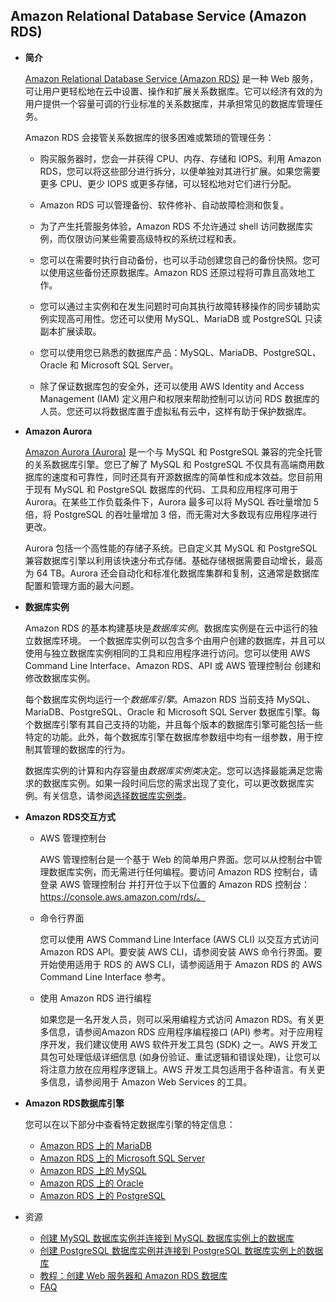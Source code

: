 ## Amazon Relational Database Service (Amazon RDS)

- **简介**

  [Amazon Relational Database Service (Amazon RDS)](https://docs.aws.amazon.com/AmazonRDS/latest/UserGuide/Welcome.html) 是一种 Web 服务，可让用户更轻松地在云中设置、操作和扩展关系数据库。它可以经济有效的为用户提供一个容量可调的行业标准的关系数据库，并承担常见的数据库管理任务。

  Amazon RDS 会接管关系数据库的很多困难或繁琐的管理任务：

   - 购买服务器时，您会一并获得 CPU、内存、存储和 IOPS。利用 Amazon RDS，您可以将这些部分进行拆分，以便单独对其进行扩展。如果您需要更多 CPU、更少 IOPS 或更多存储，可以轻松地对它们进行分配。

   - Amazon RDS 可以管理备份、软件修补、自动故障检测和恢复。

   - 为了产生托管服务体验，Amazon RDS 不允许通过 shell 访问数据库实例，而仅限访问某些需要高级特权的系统过程和表。

   - 您可以在需要时执行自动备份，也可以手动创建您自己的备份快照。您可以使用这些备份还原数据库。Amazon RDS 还原过程将可靠且高效地工作。

   - 您可以通过主实例和在发生问题时可向其执行故障转移操作的同步辅助实例实现高可用性。您还可以使用 MySQL、MariaDB 或 PostgreSQL 只读副本扩展读取。

   - 您可以使用您已熟悉的数据库产品：MySQL、MariaDB、PostgreSQL、Oracle 和 Microsoft SQL Server。

   - 除了保证数据库包的安全外，还可以使用 AWS Identity and Access Management (IAM) 定义用户和权限来帮助控制可以访问 RDS 数据库的人员。您还可以将数据库置于虚拟私有云中，这样有助于保护数据库。

     

- **Amazon Aurora**

  [Amazon Aurora (Aurora)](https://docs.aws.amazon.com/zh_cn/AmazonRDS/latest/AuroraUserGuide/CHAP_AuroraOverview.html) 是一个与 MySQL 和 PostgreSQL 兼容的完全托管的关系数据库引擎。您已了解了 MySQL 和 PostgreSQL 不仅具有高端商用数据库的速度和可靠性，同时还具有开源数据库的简单性和成本效益。您目前用于现有 MySQL 和 PostgreSQL 数据库的代码、工具和应用程序可用于 Aurora。在某些工作负载条件下，Aurora 最多可以将 MySQL 吞吐量增加 5 倍，将 PostgreSQL 的吞吐量增加 3 倍，而无需对大多数现有应用程序进行更改。

  Aurora 包括一个高性能的存储子系统。已自定义其 MySQL 和 PostgreSQL 兼容数据库引擎以利用该快速分布式存储。基础存储根据需要自动增长，最高为 64 TB。Aurora 还会自动化和标准化数据库集群和复制，这通常是数据库配置和管理方面的最大问题。

  

- **数据库实例**

  Amazon RDS 的基本构建基块是*数据库实例*。数据库实例是在云中运行的独立数据库环境。 一个数据库实例可以包含多个由用户创建的数据库，并且可以使用与独立数据库实例相同的工具和应用程序进行访问。您可以使用 AWS Command Line Interface、Amazon RDS、API 或 AWS 管理控制台 创建和修改数据库实例。

  每个数据库实例均运行一个*数据库引擎*。Amazon RDS 当前支持 MySQL、MariaDB、PostgreSQL、Oracle 和 Microsoft SQL Server 数据库引擎。每个数据库引擎有其自己支持的功能，并且每个版本的数据库引擎可能包括一些特定的功能。此外，每个数据库引擎在数据库参数组中均有一组参数，用于控制其管理的数据库的行为。

  数据库实例的计算和内存容量由*数据库实例类*决定。您可以选择最能满足您需求的数据库实例。如果一段时间后您的需求出现了变化，可以更改数据库实例。有关信息，请参阅[选择数据库实例类](https://docs.aws.amazon.com/zh_cn/AmazonRDS/latest/UserGuide/Concepts.DBInstanceClass.html)。

  

- **Amazon RDS交互方式**

  - AWS 管理控制台

    AWS 管理控制台是一个基于 Web 的简单用户界面。您可以从控制台中管理数据库实例，而无需进行任何编程。要访问 Amazon RDS 控制台，请登录 AWS 管理控制台 并打开位于以下位置的 Amazon RDS 控制台：https://console.aws.amazon.com/rds/。

  - 命令行界面

    您可以使用 AWS Command Line Interface (AWS CLI) 以交互方式访问 Amazon RDS API。要安装 AWS CLI，请参阅安装 AWS 命令行界面。要开始使用适用于 RDS 的 AWS CLI，请参阅适用于 Amazon RDS 的 AWS Command Line Interface 参考。

  - 使用 Amazon RDS 进行编程

    如果您是一名开发人员，则可以采用编程方式访问 Amazon RDS。有关更多信息，请参阅Amazon RDS 应用程序编程接口 (API) 参考。对于应用程序开发，我们建议使用 AWS 软件开发工具包 (SDK) 之一。AWS 开发工具包可处理低级详细信息 (如身份验证、重试逻辑和错误处理)，让您可以将注意力放在应用程序逻辑上。AWS 开发工具包适用于各种语言。有关更多信息，请参阅用于 Amazon Web Services 的工具。

    

- **Amazon RDS数据库引擎**

  您可以在以下部分中查看特定数据库引擎的特定信息：

  - [Amazon RDS 上的 MariaDB](https://docs.aws.amazon.com/zh_cn/AmazonRDS/latest/UserGuide/CHAP_MariaDB.html)
  - [Amazon RDS 上的 Microsoft SQL Server](https://docs.aws.amazon.com/zh_cn/AmazonRDS/latest/UserGuide/CHAP_SQLServer.html)
  - [Amazon RDS 上的 MySQL](https://docs.aws.amazon.com/zh_cn/AmazonRDS/latest/UserGuide/CHAP_MySQL.html)
  - [Amazon RDS 上的 Oracle](https://docs.aws.amazon.com/zh_cn/AmazonRDS/latest/UserGuide/CHAP_Oracle.html)
  - [Amazon RDS 上的 PostgreSQL](https://docs.aws.amazon.com/zh_cn/AmazonRDS/latest/UserGuide/CHAP_PostgreSQL.html)

- 资源

  - [创建 MySQL 数据库实例并连接到 MySQL 数据库实例上的数据库](https://docs.aws.amazon.com/zh_cn/AmazonRDS/latest/UserGuide/CHAP_GettingStarted.CreatingConnecting.MySQL.html)
  - [创建 PostgreSQL 数据库实例并连接到 PostgreSQL 数据库实例上的数据库](https://docs.aws.amazon.com/zh_cn/AmazonRDS/latest/UserGuide/CHAP_GettingStarted.CreatingConnecting.PostgreSQL.html)
  - [教程：创建 Web 服务器和 Amazon RDS 数据库](https://docs.aws.amazon.com/zh_cn/AmazonRDS/latest/UserGuide/TUT_WebAppWithRDS.html)
  - [FAQ](https://amazonaws-china.com/cn/rds/faqs/)


